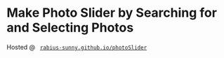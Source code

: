 # Make Photo Slider by Searching for and Selecting Photos
Hosted @ <code> [rabius-sunny.github.io/photoSlider](https://rabius-sunny.github.io/photoSlider/)